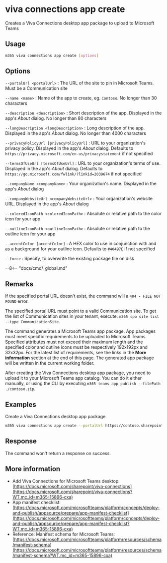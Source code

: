 # viva connections app create

Creates a Viva Connections desktop app package to upload to Microsoft Teams

## Usage

```sh
m365 viva connections app create [options]
```

## Options

`--portalUrl <portalUrl>`
: The URL of the site to pin in Microsoft Teams. Must be a Communication site

`--name <name>`
: Name of the app to create, eg. `Contoso`. No longer than 30 characters

`--description <description>`
: Short description of the app. Displayed in the app's _About_ dialog. No longer than 80 characters

`--longDescription <longDescription>`
: Long description of the app. Displayed in the app's _About_ dialog. No longer than 4000 characters

`--privacyPolicyUrl [privacyPolicyUrl]`
: URL to your organization's privacy policy. Displayed in the app's _About_ dialog. Defaults to `https://privacy.microsoft.com/en-us/privacystatement` if not specified

`--termsOfUseUrl [termsOfUseUrl]`
: URL to your organization's terms of use. Displayed in the app's _About_ dialog. Defaults to `https://go.microsoft.com/fwlink/?linkid=2039674` if not specified

`--companyName <companyName>`
: Your organization's name. Displayed in the app's _About_ dialog

`--companyWebsiteUrl <companyWebsiteUrl>`
: Your organization's website URL. Displayed in the app's _About_ dialog

`--coloredIconPath <coloredIconPath>`
: Absolute or relative path to the color icon for your app

`--outlineIconPath <outlineIconPath>`
: Absolute or relative path to the outline icon for your app

`--accentColor [accentColor]`
: A HEX color to use in conjunction with and as a background for your outline icon. Defaults to `#40497E` if not specified

`--force`
: Specify, to overwrite the existing package file on disk

--8<-- "docs/cmd/_global.md"

## Remarks

If the specified portal URL doesn't exist, the command will a `404 - FILE NOT FOUND` error.

The specified portal URL must point to a valid Communication site. To get the list of Communication sites in your tenant, execute: `m365 spo site list --type CommunicationSite`.

The command generates a Microsoft Teams app package. App packages must meet specific requirements to be uploaded to Microsoft Teams. Specified attributes must not exceed their maximum length and the specified color and outline icons must be respectively 192x192px and 32x32px. For the latest list of requirements, see the links in the **More information** section at the end of this page. The generated app package will be written in the current working folder.

After creating the Viva Connections desktop app package, you need to upload it to your Microsoft Teams app catalog. You can do it either manually, or using the CLI by executing `m365 teams app publish --filePath ./contoso.zip`.

## Examples

Create a Viva Connections desktop app package

```sh
m365 viva connections app create --portalUrl https://contoso.sharepoint.com --name Contoso --description "Contoso company app" --longDescription "Stay on top of what's happening at Contoso" --companyName Contoso --companyWebsiteUrl https://contoso.com --coloredIconPath icon-color.png --outlineIconPath icon-outline.png
```

## Response

The command won't return a response on success.

## More information

- Add Viva Connections for Microsoft Teams desktop: [https://docs.microsoft.com/sharepoint/viva-connections](https://docs.microsoft.com/sharepoint/viva-connections?WT.mc_id=m365-15896-cxa)
- App manifest checklist: [https://docs.microsoft.com/microsoftteams/platform/concepts/deploy-and-publish/appsource/prepare/app-manifest-checklist](https://docs.microsoft.com/microsoftteams/platform/concepts/deploy-and-publish/appsource/prepare/app-manifest-checklist?WT.mc_id=m365-15896-cxa)
- Reference: Manifest schema for Microsoft Teams: [https://docs.microsoft.com/microsoftteams/platform/resources/schema/manifest-schema](https://docs.microsoft.com/microsoftteams/platform/resources/schema/manifest-schema?WT.mc_id=m365-15896-cxa)
